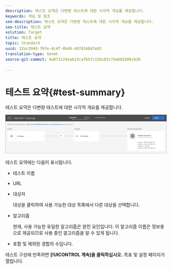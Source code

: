 ```yaml
---
description: 테스트 요약은 다변량 테스트에 대한 시각적 개요를 제공합니다.
keywords: 개요 및 참조
seo-description: 테스트 요약은 다변량 테스트에 대한 시각적 개요를 제공합니다.
seo-title: 테스트 요약
solution: Target
title: 테스트 요약
topic: Standard
uuid: 22ac394d-70fe-4c4f-8b40-d478148d7e82
translation-type: tm+mt
source-git-commit: 4a0731243ab23caf65fc15bc03c7da692b09cb36

---
```



# 테스트 요약{#test-summary}

테스트 요약은 다변량 테스트에 대한 시각적 개요를 제공합니다.

![테스트 요약 대화 상자](/help/c-activities/c-multivariate-testing/t-create-multivariate-test/assets/summary2new.png)

테스트 요약에는 다음이 표시됩니다.

* 테스트 이름
* URL
* 대상자

   대상을 클릭하여 사용 가능한 대상 목록에서 다른 대상을 선택합니다.
* 알고리즘

   현재, 사용 가능한 유일한 알고리즘은 완전 요인입니다. 이 알고리즘 이름은 정보용으로 제공되므로 사용 중인 알고리즘을 알 수 있게 됩니다.
* 포함 및 제외된 경험의 수입니다.

테스트 구성에 만족하면 **[!UICONTROL 계속]을 클릭하십시오.** 목표 및 설정 페이지가 열립니다.
